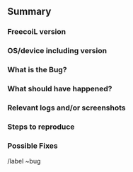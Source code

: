 ## Summary
<!-- Sumarize the issue in one sentence, below. -->

### FreecoiL version
<!-- Specify commit hash or development version if not an official release version, below. -->

### OS/device including version
<!-- Android? Windows? / Samsung? Something? -->

### What is the Bug?
<!-- What went wrong? -->

### What should have happened?
<!-- What was expected? -->

### Relevant logs and/or screenshots
<!-- Paste any relevant logs - please use code blocks (```) to format console 
output, logs, and code as it's very hard to read otherwise. -->

### Steps to reproduce
<!-- Please be very specific. -->

### Possible Fixes
<!-- If you can, link to the line of code that might be responsible for the 
problem or even better submit a PR. -->

/label ~bug